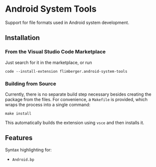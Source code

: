 # Android System Tools

Support for file formats used in Android system development.

## Installation

### From the Visual Studio Code Marketplace

Just search for it in the marketplace,
or run

    code --install-extension flimberger.android-system-tools

### Building from Source

Currently,
there is no separate build step necessary besides creating the package from the files.
For convenience,
a ``Makefile`` is provided,
which wraps the process into a single command:

    make install

This automatically builds the extension using ``vsce`` and then installs it.

## Features

Syntax highlighting for:

- `Android.bp`
